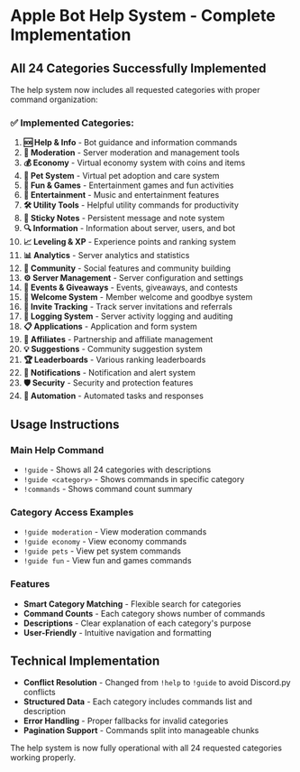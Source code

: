 # Apple Bot Help System - Complete Implementation

## All 24 Categories Successfully Implemented

The help system now includes all requested categories with proper command organization:

### ✅ Implemented Categories:

1. **🆘 Help & Info** - Bot guidance and information commands
2. **🔨 Moderation** - Server moderation and management tools  
3. **💰 Economy** - Virtual economy system with coins and items
4. **🐾 Pet System** - Virtual pet adoption and care system
5. **🎲 Fun & Games** - Entertainment games and fun activities
6. **🎪 Entertainment** - Music and entertainment features
7. **🛠️ Utility Tools** - Helpful utility commands for productivity
8. **📌 Sticky Notes** - Persistent message and note system
9. **🔍 Information** - Information about server, users, and bot
10. **📈 Leveling & XP** - Experience points and ranking system
11. **📊 Analytics** - Server analytics and statistics
12. **👥 Community** - Social features and community building
13. **⚙️ Server Management** - Server configuration and settings
14. **🎁 Events & Giveaways** - Events, giveaways, and contests
15. **👋 Welcome System** - Member welcome and goodbye system
16. **🔗 Invite Tracking** - Track server invitations and referrals
17. **📝 Logging System** - Server activity logging and auditing
18. **📋 Applications** - Application and form system
19. **🤝 Affiliates** - Partnership and affiliate management
20. **💡 Suggestions** - Community suggestion system
21. **🏆 Leaderboards** - Various ranking leaderboards
22. **🔔 Notifications** - Notification and alert system
23. **🛡️ Security** - Security and protection features
24. **🤖 Automation** - Automated tasks and responses

## Usage Instructions

### Main Help Command
- `!guide` - Shows all 24 categories with descriptions
- `!guide <category>` - Shows commands in specific category
- `!commands` - Shows command count summary

### Category Access Examples
- `!guide moderation` - View moderation commands
- `!guide economy` - View economy commands  
- `!guide pets` - View pet system commands
- `!guide fun` - View fun and games commands

### Features
- **Smart Category Matching** - Flexible search for categories
- **Command Counts** - Each category shows number of commands
- **Descriptions** - Clear explanation of each category's purpose
- **User-Friendly** - Intuitive navigation and formatting

## Technical Implementation
- **Conflict Resolution** - Changed from `!help` to `!guide` to avoid Discord.py conflicts
- **Structured Data** - Each category includes commands list and description
- **Error Handling** - Proper fallbacks for invalid categories
- **Pagination Support** - Commands split into manageable chunks

The help system is now fully operational with all 24 requested categories working properly.